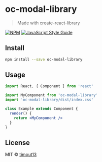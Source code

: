 # oc-modal-library

> Made with create-react-library

[![NPM](https://img.shields.io/npm/v/oc-modal-library.svg)](https://www.npmjs.com/package/oc-modal-library) [![JavaScript Style Guide](https://img.shields.io/badge/code_style-standard-brightgreen.svg)](https://standardjs.com)

## Install

```bash
npm install --save oc-modal-library
```

## Usage

```jsx
import React, { Component } from 'react'

import MyComponent from 'oc-modal-library'
import 'oc-modal-library/dist/index.css'

class Example extends Component {
  render() {
    return <MyComponent />
  }
}
```

## License

MIT © [timout13](https://github.com/timout13)
